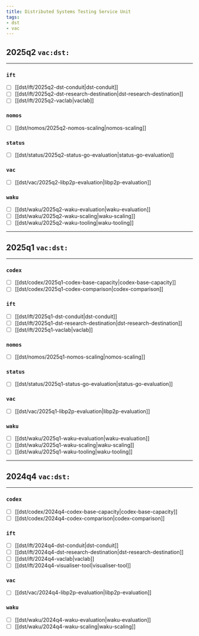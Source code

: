 ```yaml
---
title: Distributed Systems Testing Service Unit
tags:
- dst
- vac
---
```


## 2025q2 `vac:dst:`
---
### `ift`
* [ ] [[dst/ift/2025q2-dst-conduit|dst-conduit]]
* [ ] [[dst/ift/2025q2-dst-research-destination|dst-research-destination]]
* [ ] [[dst/ift/2025q2-vaclab|vaclab]]
<!--
* [ ] [[dst/ift/2025qx-scaling-think-tank|scaling-think-tank]]
-->

### `nomos`
* [ ] [[dst/nomos/2025q2-nomos-scaling|nomos-scaling]]

### `status`
* [ ] [[dst/status/2025q2-status-go-evaluation|status-go-evaluation]]

### `vac`
* [ ] [[dst/vac/2025q2-libp2p-evaluation|libp2p-evaluation]]

### `waku`
* [ ] [[dst/waku/2025q2-waku-evaluation|waku-evaluation]]
* [ ] [[dst/waku/2025q2-waku-scaling|waku-scaling]]
* [ ] [[dst/waku/2025q2-waku-tooling|waku-tooling]]

---
## 2025q1 `vac:dst:`
---
### `codex`
* [ ] [[dst/codex/2025q1-codex-base-capacity|codex-base-capacity]]
* [ ] [[dst/codex/2025q1-codex-comparison|codex-comparison]]

### `ift`
* [ ] [[dst/ift/2025q1-dst-conduit|dst-conduit]]
* [ ] [[dst/ift/2025q1-dst-research-destination|dst-research-destination]]
* [ ] [[dst/ift/2025q1-vaclab|vaclab]]

### `nomos`
* [ ] [[dst/nomos/2025q1-nomos-scaling|nomos-scaling]]

### `status`
* [ ] [[dst/status/2025q1-status-go-evaluation|status-go-evaluation]]

### `vac`
* [ ] [[dst/vac/2025q1-libp2p-evaluation|libp2p-evaluation]]

### `waku`
* [ ] [[dst/waku/2025q1-waku-evaluation|waku-evaluation]]
* [ ] [[dst/waku/2025q1-waku-scaling|waku-scaling]]
* [ ] [[dst/waku/2025q1-waku-tooling|waku-tooling]]

---
## 2024q4 `vac:dst:`
---
### `codex`
* [ ] [[dst/codex/2024q4-codex-base-capacity|codex-base-capacity]]
* [ ] [[dst/codex/2024q4-codex-comparison|codex-comparison]]

### `ift`
* [ ] [[dst/ift/2024q4-dst-conduit|dst-conduit]]
* [ ] [[dst/ift/2024q4-dst-research-destination|dst-research-destination]]
* [ ] [[dst/ift/2024q4-vaclab|vaclab]]
* [ ] [[dst/ift/2024q4-visualiser-tool|visualiser-tool]]

### `vac`
* [ ] [[dst/vac/2024q4-libp2p-evaluation|libp2p-evaluation]]

### `waku`
* [ ] [[dst/waku/2024q4-waku-evaluation|waku-evaluation]]
* [ ] [[dst/waku/2024q4-waku-scaling|waku-scaling]]
